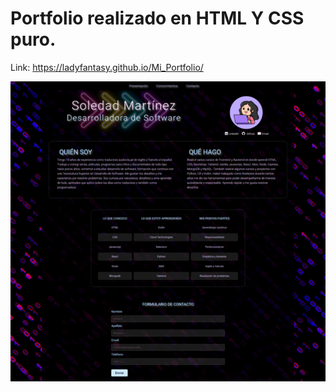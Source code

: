 # Portfolio realizado en HTML Y CSS puro.

Link: https://ladyfantasy.github.io/Mi_Portfolio/

![Captura del portfolio](assets/capture_portfolio.jpg)
